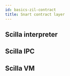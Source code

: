 ```yaml
---
id: basics-zil-contract
title: Snart contract layer
---
```

## Scilla interpreter

## Scilla IPC

## Scilla VM